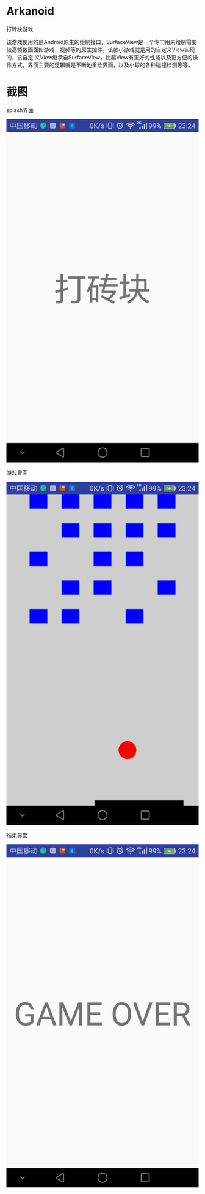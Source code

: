 # Arkanoid
打砖块游戏

该游戏使用的是Android原生的绘制接口，SurfaceView是一个专门用来绘制需要较高帧数画面如游戏、视频等的原生控件。该款小游戏就是用的自定义View实现的，该自定
义View继承自SurfaceView，比起View有更好的性能以及更方便的操作方式，界面主要的逻辑就是不断地重绘界面，以及小球的各种碰撞检测等等。



# 截图

splash界面

![screenshots](https://github.com/MarsZzh/Arkanoid/blob/master/screenshots/start.png)

游戏界面

![screenshots](https://github.com/MarsZzh/Arkanoid/blob/master/screenshots/playing.png)

结束界面

![screenshots](https://github.com/MarsZzh/Arkanoid/blob/master/screenshots/stop.png)
